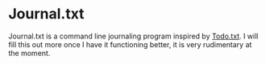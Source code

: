 Journal.txt
===========

Journal.txt is a command line journaling program inspired by [Todo.txt](http://todottxt.com). I will fill this out more once I have it functioning better, it is very rudimentary at the moment.
